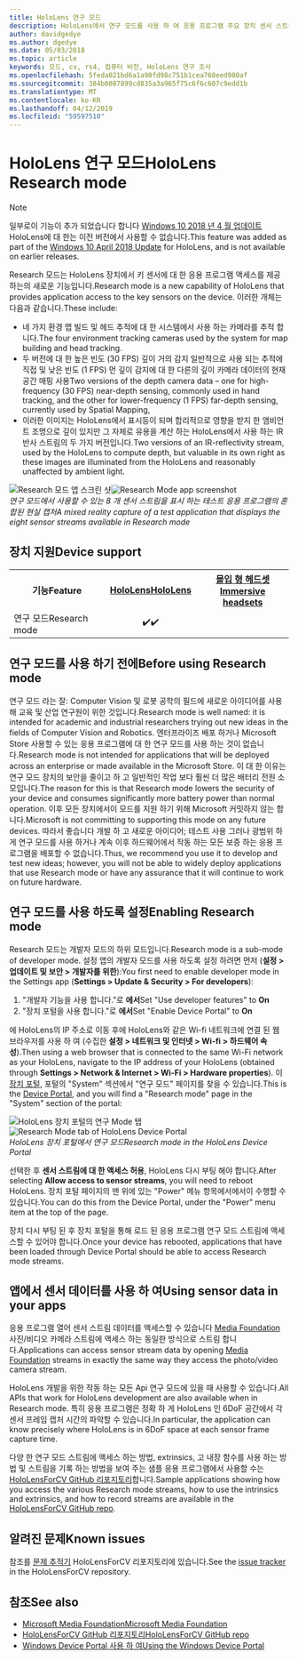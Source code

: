 ```yaml
---
title: HoloLens 연구 모드
description: HoloLens에서 연구 모드를 사용 하 여 응용 프로그램 주요 장치 센서 스트림 (깊이, 추적, 환경 및 IR 반사) 액세스할 수 있습니다.
author: davidgedye
ms.author: dgedye
ms.date: 05/03/2018
ms.topic: article
keywords: 모드, cv, rs4, 컴퓨터 비전, HoloLens 연구 조사
ms.openlocfilehash: 5feda021bd6a1a90fd98c751b1cea768eed980af
ms.sourcegitcommit: 384b0087899cd835a3a965f75c6f6c607c9edd1b
ms.translationtype: MT
ms.contentlocale: ko-KR
ms.lasthandoff: 04/12/2019
ms.locfileid: "59597510"
---
```

# <a name="hololens-research-mode"></a><span data-ttu-id="e9b9b-104">HoloLens 연구 모드</span><span class="sxs-lookup"><span data-stu-id="e9b9b-104">HoloLens Research mode</span></span>

> [!NOTE]
> <span data-ttu-id="e9b9b-105">일부로이 기능이 추가 되었습니다 합니다 [Windows 10 2018 년 4 월 업데이트](release-notes-april-2018.md) HoloLens에 대 한는 이전 버전에서 사용할 수 없습니다.</span><span class="sxs-lookup"><span data-stu-id="e9b9b-105">This feature was added as part of the [Windows 10 April 2018 Update](release-notes-april-2018.md) for HoloLens, and is not available on earlier releases.</span></span>

<span data-ttu-id="e9b9b-106">Research 모드는 HoloLens 장치에서 키 센서에 대 한 응용 프로그램 액세스를 제공 하는의 새로운 기능입니다.</span><span class="sxs-lookup"><span data-stu-id="e9b9b-106">Research mode is a new capability of HoloLens that provides application access to the key sensors on the device.</span></span> <span data-ttu-id="e9b9b-107">이러한 개체는 다음과 같습니다.</span><span class="sxs-lookup"><span data-stu-id="e9b9b-107">These include:</span></span>
- <span data-ttu-id="e9b9b-108">네 가지 환경 맵 빌드 및 헤드 추적에 대 한 시스템에서 사용 하는 카메라를 추적 합니다.</span><span class="sxs-lookup"><span data-stu-id="e9b9b-108">The four environment tracking cameras used by the system for map building and head tracking.</span></span>
- <span data-ttu-id="e9b9b-109">두 버전에 대 한 높은 빈도 (30 FPS) 깊이 거의 감지 일반적으로 사용 되는 추적에 직접 및 낮은 빈도 (1 FPS) 먼 깊이 감지에 대 한 다른의 깊이 카메라 데이터의 현재 공간 매핑 사용</span><span class="sxs-lookup"><span data-stu-id="e9b9b-109">Two versions of the depth camera data – one for high-frequency (30 FPS) near-depth sensing, commonly used in hand tracking, and the other for lower-frequency (1 FPS) far-depth sensing, currently used by Spatial Mapping,</span></span>
- <span data-ttu-id="e9b9b-110">이러한 이미지는 HoloLens에서 표시등이 되며 합리적으로 영향을 받지 한 앰비언트 조명으로 깊이 있지만 그 자체로 유용을 계산 하는 HoloLens에서 사용 하는 IR 반사 스트림의 두 가지 버전입니다.</span><span class="sxs-lookup"><span data-stu-id="e9b9b-110">Two versions of an IR-reflectivity stream, used by the HoloLens to compute depth, but valuable in its own right as these images are illuminated from the HoloLens and reasonably unaffected by ambient light.</span></span>

<span data-ttu-id="e9b9b-111">![Research 모드 앱 스크린 샷](images/sensor-stream-viewer.jpg)</span><span class="sxs-lookup"><span data-stu-id="e9b9b-111">![Research Mode app screenshot](images/sensor-stream-viewer.jpg)</span></span><br>
<span data-ttu-id="e9b9b-112">*연구 모드에서 사용할 수 있는 8 개 센서 스트림을 표시 하는 테스트 응용 프로그램의 혼합된 현실 캡처*</span><span class="sxs-lookup"><span data-stu-id="e9b9b-112">*A mixed reality capture of a test application that displays the eight sensor streams available in Research mode*</span></span>

## <a name="device-support"></a><span data-ttu-id="e9b9b-113">장치 지원</span><span class="sxs-lookup"><span data-stu-id="e9b9b-113">Device support</span></span>

<table>
<tr>
<th><span data-ttu-id="e9b9b-114">기능</span><span class="sxs-lookup"><span data-stu-id="e9b9b-114">Feature</span></span></th><th style="width:150px"> <span data-ttu-id="e9b9b-115"><a href="hololens-hardware-details.md">HoloLens</a></span><span class="sxs-lookup"><span data-stu-id="e9b9b-115"><a href="hololens-hardware-details.md">HoloLens</a></span></span></th><th style="width:150px"> <span data-ttu-id="e9b9b-116"><a href="immersive-headset-hardware-details.md">몰입 형 헤드셋</a></span><span class="sxs-lookup"><span data-stu-id="e9b9b-116"><a href="immersive-headset-hardware-details.md">Immersive headsets</a></span></span></th>
</tr><tr>
<td> <span data-ttu-id="e9b9b-117">연구 모드</span><span class="sxs-lookup"><span data-stu-id="e9b9b-117">Research mode</span></span></td><td style="text-align: center;"> <span data-ttu-id="e9b9b-118">✔️</span><span class="sxs-lookup"><span data-stu-id="e9b9b-118">✔️</span></span></td><td style="text-align: center;"></td>
</tr>
</table>

## <a name="before-using-research-mode"></a><span data-ttu-id="e9b9b-119">연구 모드를 사용 하기 전에</span><span class="sxs-lookup"><span data-stu-id="e9b9b-119">Before using Research mode</span></span>

<span data-ttu-id="e9b9b-120">연구 모드 라는 잘: Computer Vision 및 로봇 공학의 필드에 새로운 아이디어를 사용해 교육 및 산업 연구원이 위한 것입니다.</span><span class="sxs-lookup"><span data-stu-id="e9b9b-120">Research mode is well named: it is intended for academic and industrial researchers trying out new ideas in the fields of Computer Vision and Robotics.</span></span>  <span data-ttu-id="e9b9b-121">엔터프라이즈 배포 하거나 Microsoft Store 사용할 수 있는 응용 프로그램에 대 한 연구 모드를 사용 하는 것이 없습니다.</span><span class="sxs-lookup"><span data-stu-id="e9b9b-121">Research mode is not intended for applications that will be deployed across an enterprise or made available in the Microsoft Store.</span></span> <span data-ttu-id="e9b9b-122">이 대 한 이유는 연구 모드 장치의 보안을 줄이고 하 고 일반적인 작업 보다 훨씬 더 많은 배터리 전원 소모입니다.</span><span class="sxs-lookup"><span data-stu-id="e9b9b-122">The reason for this is that Research mode lowers the security of your device and consumes significantly more battery power than normal operation.</span></span> <span data-ttu-id="e9b9b-123">이후 모든 장치에서이 모드를 지원 하기 위해 Microsoft 커밋하지 않는 합니다.</span><span class="sxs-lookup"><span data-stu-id="e9b9b-123">Microsoft is not committing to supporting this mode on any future devices.</span></span> <span data-ttu-id="e9b9b-124">따라서 좋습니다 개발 하 고 새로운 아이디어; 테스트 사용 그러나 광범위 하 게 연구 모드를 사용 하거나 계속 이후 하드웨어에서 작동 하는 모든 보증 하는 응용 프로그램을 배포할 수 없습니다.</span><span class="sxs-lookup"><span data-stu-id="e9b9b-124">Thus, we recommend you use it to develop and test new ideas; however, you will not be able to widely deploy applications that use Research mode or have any assurance that it will continue to work on future hardware.</span></span>

## <a name="enabling-research-mode"></a><span data-ttu-id="e9b9b-125">연구 모드를 사용 하도록 설정</span><span class="sxs-lookup"><span data-stu-id="e9b9b-125">Enabling Research mode</span></span>

<span data-ttu-id="e9b9b-126">Research 모드는 개발자 모드의 하위 모드입니다.</span><span class="sxs-lookup"><span data-stu-id="e9b9b-126">Research mode is a sub-mode of developer mode.</span></span> <span data-ttu-id="e9b9b-127">설정 앱의 개발자 모드를 사용 하도록 설정 하려면 먼저 (**설정 > 업데이트 및 보안 > 개발자를 위한**):</span><span class="sxs-lookup"><span data-stu-id="e9b9b-127">You first need to enable developer mode in the Settings app (**Settings > Update & Security > For developers**):</span></span>

1. <span data-ttu-id="e9b9b-128">"개발자 기능을 사용 합니다."로 **에서**</span><span class="sxs-lookup"><span data-stu-id="e9b9b-128">Set "Use developer features" to **On**</span></span>
2. <span data-ttu-id="e9b9b-129">"장치 포털을 사용 합니다."로 **에서**</span><span class="sxs-lookup"><span data-stu-id="e9b9b-129">Set "Enable Device Portal" to **On**</span></span>

<span data-ttu-id="e9b9b-130">에 HoloLens의 IP 주소로 이동 후에 HoloLens와 같은 Wi-fi 네트워크에 연결 된 웹 브라우저를 사용 하 여 (수집한 **설정 > 네트워크 및 인터넷 > Wi-fi > 하드웨어 속성**).</span><span class="sxs-lookup"><span data-stu-id="e9b9b-130">Then using a web browser that is connected to the same Wi-Fi network as your HoloLens, navigate to the IP address of your HoloLens (obtained through **Settings > Network & Internet > Wi-Fi > Hardware properties**).</span></span> <span data-ttu-id="e9b9b-131">이 [장치 포털](using-the-windows-device-portal.md), 포털의 "System" 섹션에서 "연구 모드" 페이지를 찾을 수 있습니다.</span><span class="sxs-lookup"><span data-stu-id="e9b9b-131">This is the [Device Portal](using-the-windows-device-portal.md), and you will find a "Research mode" page in the "System" section of the portal:</span></span>

<span data-ttu-id="e9b9b-132">![HoloLens 장치 포털의 연구 Mode 탭](images/ResearchModeDevPortal.png)</span><span class="sxs-lookup"><span data-stu-id="e9b9b-132">![Research Mode tab of HoloLens Device Portal](images/ResearchModeDevPortal.png)</span></span><br>
<span data-ttu-id="e9b9b-133">*HoloLens 장치 포털에서 연구 모드*</span><span class="sxs-lookup"><span data-stu-id="e9b9b-133">*Research mode in the HoloLens Device Portal*</span></span>

<span data-ttu-id="e9b9b-134">선택한 후 **센서 스트림에 대 한 액세스 허용**, HoloLens 다시 부팅 해야 합니다.</span><span class="sxs-lookup"><span data-stu-id="e9b9b-134">After selecting **Allow access to sensor streams**, you will need to reboot HoloLens.</span></span> <span data-ttu-id="e9b9b-135">장치 포털 페이지의 맨 위에 있는 "Power" 메뉴 항목에서에서이 수행할 수 있습니다.</span><span class="sxs-lookup"><span data-stu-id="e9b9b-135">You can do this from the Device Portal, under the "Power" menu item at the top of the page.</span></span>

<span data-ttu-id="e9b9b-136">장치 다시 부팅 된 후 장치 포털을 통해 로드 된 응용 프로그램 연구 모드 스트림에 액세스할 수 있어야 합니다.</span><span class="sxs-lookup"><span data-stu-id="e9b9b-136">Once your device has rebooted, applications that have been loaded through Device Portal should be able to access Research mode streams.</span></span>

## <a name="using-sensor-data-in-your-apps"></a><span data-ttu-id="e9b9b-137">앱에서 센서 데이터를 사용 하 여</span><span class="sxs-lookup"><span data-stu-id="e9b9b-137">Using sensor data in your apps</span></span>

<span data-ttu-id="e9b9b-138">응용 프로그램 열어 센서 스트림 데이터를 액세스할 수 있습니다 [Media Foundation](https://msdn.microsoft.com/library/windows/desktop/ms694197) 사진/비디오 카메라 스트림에 액세스 하는 동일한 방식으로 스트림 합니다.</span><span class="sxs-lookup"><span data-stu-id="e9b9b-138">Applications can access sensor stream data by opening [Media Foundation](https://msdn.microsoft.com/library/windows/desktop/ms694197) streams in exactly the same way they access the photo/video camera stream.</span></span> 

<span data-ttu-id="e9b9b-139">HoloLens 개발을 위한 작동 하는 모든 Api 연구 모드에 있을 때 사용할 수 있습니다.</span><span class="sxs-lookup"><span data-stu-id="e9b9b-139">All APIs that work for HoloLens development are also available when in Research mode.</span></span> <span data-ttu-id="e9b9b-140">특히 응용 프로그램은 정확 하 게 HoloLens 인 6DoF 공간에서 각 센서 프레임 캡처 시간의 파악할 수 있습니다.</span><span class="sxs-lookup"><span data-stu-id="e9b9b-140">In particular, the application can know precisely where HoloLens is in 6DoF space at each sensor frame capture time.</span></span>

<span data-ttu-id="e9b9b-141">다양 한 연구 모드 스트림에 액세스 하는 방법, extrinsics, 고 내장 함수를 사용 하는 방법 및 스트림을 기록 하는 방법을 보여 주는 샘플 응용 프로그램에서 사용할 수는 [HoloLensForCV GitHub 리포지토리](https://github.com/Microsoft/HoloLensForCV)합니다.</span><span class="sxs-lookup"><span data-stu-id="e9b9b-141">Sample applications showing how you access the various Research mode streams, how to use the intrinsics and extrinsics, and how to record streams are available in the [HoloLensForCV GitHub repo](https://github.com/Microsoft/HoloLensForCV).</span></span>

## <a name="known-issues"></a><span data-ttu-id="e9b9b-142">알려진 문제</span><span class="sxs-lookup"><span data-stu-id="e9b9b-142">Known issues</span></span>

<span data-ttu-id="e9b9b-143">참조를 [문제 추적기](https://github.com/Microsoft/HololensForCV/issues) HoloLensForCV 리포지토리에 있습니다.</span><span class="sxs-lookup"><span data-stu-id="e9b9b-143">See the [issue tracker](https://github.com/Microsoft/HololensForCV/issues) in the HoloLensForCV repository.</span></span>

## <a name="see-also"></a><span data-ttu-id="e9b9b-144">참조</span><span class="sxs-lookup"><span data-stu-id="e9b9b-144">See also</span></span>

* [<span data-ttu-id="e9b9b-145">Microsoft Media Foundation</span><span class="sxs-lookup"><span data-stu-id="e9b9b-145">Microsoft Media Foundation</span></span>](https://msdn.microsoft.com/library/windows/desktop/ms694197)
* [<span data-ttu-id="e9b9b-146">HoloLensForCV GitHub 리포지토리</span><span class="sxs-lookup"><span data-stu-id="e9b9b-146">HoloLensForCV GitHub repo</span></span>](https://github.com/Microsoft/HoloLensForCV)
* [<span data-ttu-id="e9b9b-147">Windows Device Portal 사용 하 여</span><span class="sxs-lookup"><span data-stu-id="e9b9b-147">Using the Windows Device Portal</span></span>](using-the-windows-device-portal.md)
